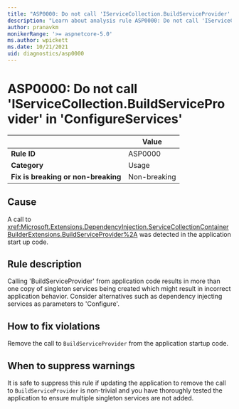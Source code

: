 ```yaml
---
title: "ASP0000: Do not call 'IServiceCollection.BuildServiceProvider' in 'ConfigureServices'"
description: "Learn about analysis rule ASP0000: Do not call 'IServiceCollection.BuildServiceProvider' in 'ConfigureServices'"
author: pranavkm
monikerRange: '>= aspnetcore-5.0'
ms.author: wpickett
ms.date: 10/21/2021
uid: diagnostics/asp0000
---
```

# ASP0000: Do not call 'IServiceCollection.BuildServiceProvider' in 'ConfigureServices'

| | Value |
|-|-|
| **Rule ID** |ASP0000|
| **Category** |Usage|
| **Fix is breaking or non-breaking** |Non-breaking|

## Cause

A call to <xref:Microsoft.Extensions.DependencyInjection.ServiceCollectionContainerBuilderExtensions.BuildServiceProvider%2A> was detected in the application start up code.

## Rule description

Calling 'BuildServiceProvider' from application code results in more than one copy of singleton services being created which might result in incorrect application behavior. Consider alternatives such as dependency injecting services as parameters to 'Configure'.

## How to fix violations

Remove the call to `BuildServiceProvider` from the application startup code.

## When to suppress warnings

It is safe to suppress this rule if updating the application to remove the call to `BuildServiceProvider` is non-trivial and you have thoroughly tested the application to ensure multiple singleton services are not added.
